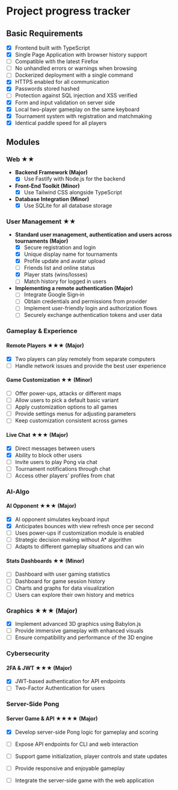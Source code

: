 # Project progress tracker

## Basic Requirements
- [x] Frontend built with TypeScript
- [x] Single Page Application with browser history support
- [ ] Compatible with the latest Firefox
- [ ] No unhandled errors or warnings when browsing
- [ ] Dockerized deployment with a single command
- [x] HTTPS enabled for all communication
- [x] Passwords stored hashed
- [ ] Protection against SQL injection and XSS verified
- [x] Form and input validation on server side
- [x] Local two-player gameplay on the same keyboard
- [x] Tournament system with registration and matchmaking
- [x] Identical paddle speed for all players

## Modules

### Web ★★
- **Backend Framework (Major)**
  - [x] Use Fastify with Node.js for the backend
- **Front-End Toolkit (Minor)**
  - [x] Use Tailwind CSS alongside TypeScript
- **Database Integration (Minor)**
  - [x] Use SQLite for all database storage

### User Management ★★
- **Standard user management, authentication and users across tournaments (Major)**
  - [x] Secure registration and login
  - [x] Unique display name for tournaments
  - [x] Profile update and avatar upload
  - [ ] Friends list and online status
  - [x] Player stats (wins/losses)
  - [ ] Match history for logged in users
- **Implementing a remote authentication (Major)**
  - [ ] Integrate Google Sign‑in
  - [ ] Obtain credentials and permissions from provider
  - [ ] Implement user-friendly login and authorization flows
  - [ ] Securely exchange authentication tokens and user data

### Gameplay & Experience
#### Remote Players ★★★ (Major)
- [x] Two players can play remotely from separate computers
- [ ] Handle network issues and provide the best user experience

#### Game Customization ★★ (Minor)
- [ ] Offer power-ups, attacks or different maps
- [ ] Allow users to pick a default basic variant
- [ ] Apply customization options to all games
- [ ] Provide settings menus for adjusting parameters
- [ ] Keep customization consistent across games

#### Live Chat ★★★ (Major)
- [x] Direct messages between users
- [x] Ability to block other users
- [ ] Invite users to play Pong via chat
- [ ] Tournament notifications through chat
- [ ] Access other players' profiles from chat

### AI‑Algo
#### AI Opponent ★★★ (Major)
- [x] AI opponent simulates keyboard input
- [x] Anticipates bounces with view refresh once per second
- [ ] Uses power-ups if customization module is enabled
- [ ] Strategic decision making without A* algorithm
- [ ] Adapts to different gameplay situations and can win

#### Stats Dashboards ★★ (Minor)
- [ ] Dashboard with user gaming statistics
- [ ] Dashboard for game session history
- [ ] Charts and graphs for data visualization
- [ ] Users can explore their own history and metrics

### Graphics ★★★ (Major)
- [x] Implement advanced 3D graphics using Babylon.js
- [ ] Provide immersive gameplay with enhanced visuals
- [ ] Ensure compatibility and performance of the 3D engine

### Cybersecurity
#### 2FA & JWT ★★★ (Major)
- [x] JWT-based authentication for API endpoints
- [ ] Two-Factor Authentication for users

### Server-Side Pong
#### Server Game & API ★★★★ (Major)
- [x] Develop server-side Pong logic for gameplay and scoring
- [ ] Expose API endpoints for CLI and web interaction
- [ ] Support game initialization, player controls and state updates
- [ ] Provide responsive and enjoyable gameplay
- [ ] Integrate the server-side game with the web application

